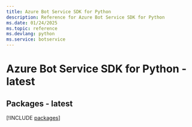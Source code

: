```yaml
---
title: Azure Bot Service SDK for Python
description: Reference for Azure Bot Service SDK for Python
ms.date: 01/24/2025
ms.topic: reference
ms.devlang: python
ms.service: botservice
---
```

# Azure Bot Service SDK for Python - latest
## Packages - latest
[!INCLUDE [packages](bot-service-index.md)]